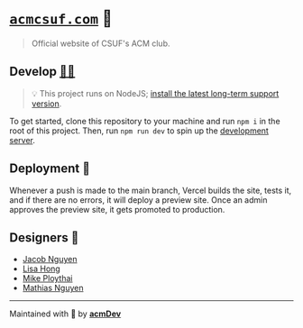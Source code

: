 # [`acmcsuf.com`][demo_url] 🐘

> Official website of CSUF's ACM club.

## Develop [👩‍💻][figma_design]

> 💡 This project runs on NodeJS; [install the latest long-term support version][node_download].

To get started, clone this repository to your machine and run `npm i` in the root of this project.
Then, run `npm run dev` to spin up the [development server][dev_server].

## Deployment 🚀

Whenever a push is made to the main branch, Vercel builds the site, tests it, and if there are no errors, it will deploy a preview site.
Once an admin approves the preview site, it gets promoted to production.

## Designers 🎨

- [Jacob Nguyen](https://github.com/barrotbake)
- [Lisa Hong](#)
- [Mike Ploythai](https://github.com/mikeploythai)
- [Mathias Nguyen](#)

---

Maintained with 💖 by [**acmDev**][team_page]

[node_download]: https://nodejs.org/en/download/
[github_action_deploy]: .github/workflows/deploy.yaml
[demo_url]: https://acmcsuf.com/
[acm_officers]: https://acmcsuf.com/about/
[webmaster_url]: https://github.com/EthanThatOneKid/
[figma_design]: https://www.figma.com/file/9cvuO69WgNGuCjf2JGDPfq/ACM-Website-Mockup---Mike-Ploythai?node-id=1%3A26
[dev_server]: http://localhost:3000/
[vercel_dashboard]: https://vercel.com/ethanthatonekid/acm-csuf-site
[team_page]: https://acmcsuf.com/about/